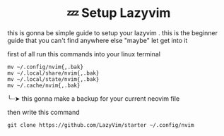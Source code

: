 <h1 align="center">💤 Setup Lazyvim</h1>
this is gonna be simple guide to setup your lazyvim . this is the beginner guide that you can't find anywhere else "maybe" let get into it

first of all run this commands into your linux terminal
```
mv ~/.config/nvim{,.bak}
mv ~/.local/share/nvim{,.bak}
mv ~/.local/state/nvim{,.bak}
mv ~/.cache/nvim{,.bak} 
```
╰┈➤ this gonna make a backup for your current neovim file

then write this command
```
git clone https://github.com/LazyVim/starter ~/.config/nvim
```
